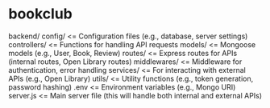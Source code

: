 # bookclub
backend/
    config/ <= Configuration files (e.g., database, server settings)
    controllers/ <= Functions for handling API requests
    models/ <= Mongoose models (e.g., User, Book, Review)
    routes/ <= Express routes for APIs (internal routes, Open Library routes)
    middlewares/ <= Middleware for authentication, error handling
    services/ <= For interacting with external APIs (e.g., Open Library)
    utils/ <= Utility functions (e.g., token generation, password hashing)
    .env <= Environment variables (e.g., Mongo URI)
    server.js <= Main server file (this will handle both internal and external APIs)
